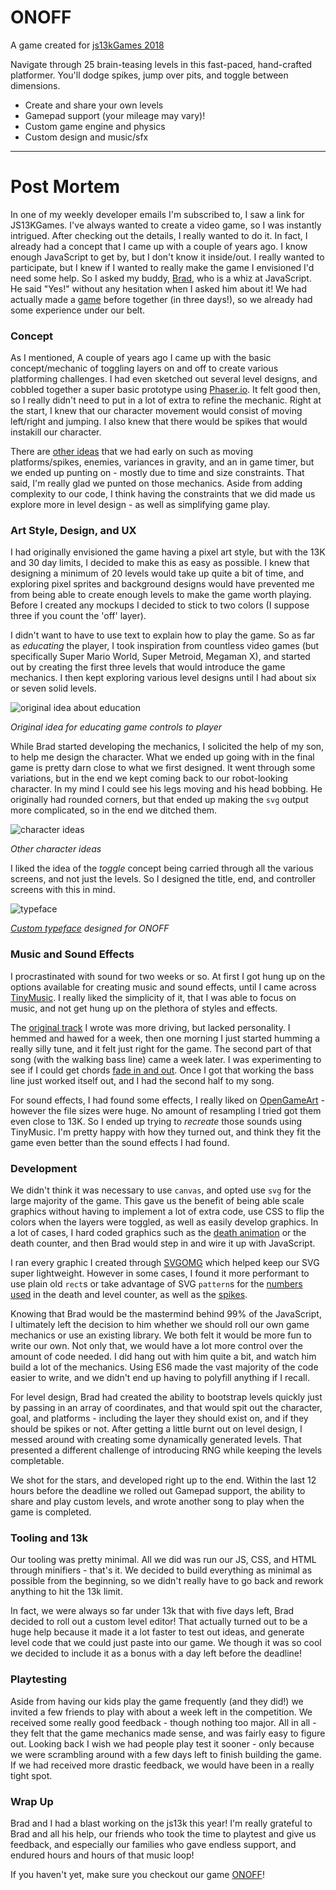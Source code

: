 ONOFF
=====

A game created for [js13kGames 2018](https://js13kgames.com/entries/onoff)

Navigate through 25 brain-teasing levels in this fast-paced, hand-crafted platformer. You'll dodge spikes, jump over pits, and toggle between dimensions.

- Create and share your own levels
- Gamepad support (your mileage may vary)!
- Custom game engine and physics
- Custom design and music/sfx

---

Post Mortem
===========

In one of my weekly developer emails I'm subscribed to, I saw a link for JS13KGames. I've always wanted to create a video game, so I was instantly intrigued. After checking out the details, I really wanted to do it. In fact, I already had a concept that I came up with a couple of years ago. I know enough JavaScript to get by, but I don't know it inside/out. I really wanted to participate, but I knew if I wanted to really make the game I envisioned I'd need some help. So I asked my buddy, [Brad](https://github.com/braddunbar), who is a whiz at JavaScript. He said "Yes!" without any hesitation when I asked him about it! We had actually made a [game](https://game.getharvest.com/) before together (in three days!), so we already had some experience under our belt.

### Concept

As I mentioned, A couple of years ago I came up with the basic concept/mechanic of toggling layers on and off to create various platforming challenges. I had even sketched out several level designs, and cobbled together a super basic prototype using [Phaser.io](http://phaser.io/). It felt good then, so I really didn't need to put in a lot of extra to refine the mechanic. Right at the start, I knew that our character movement would consist of moving left/right and jumping. I also knew that there would be spikes that would instakill our character.

There are [other ideas](https://github.com/starzonmyarmz/js13k-2018/projects/1) that we had early on such as moving platforms/spikes, enemies, variances in gravity, and an in game timer, but we ended up punting on - mostly due to time and size constraints. That said, I'm really glad we punted on those mechanics. Aside from adding complexity to our code, I think having the constraints that we did made us explore more in level design - as well as simplifying game play.

### Art Style, Design, and UX

I had originally envisioned the game having a pixel art style, but with the 13K and 30 day limits, I decided to make this as easy as possible. I knew that designing a minimum of 20 levels would take up quite a bit of time, and exploring pixel sprites and background designs would have prevented me from being able to create enough levels to make the game worth playing. Before I created any mockups I decided to stick to two colors (I suppose three if you count the 'off' layer).

I didn't want to have to use text to explain how to play the game. So as far as _educating_ the player, I took inspiration from countless video games (but specifically Super Mario World, Super Metroid, Megaman X), and started out by creating the first three levels that would introduce the game mechanics. I then kept exploring various level designs until I had about six or seven solid levels.

![original idea about education](https://i.imgur.com/cndNSyh.png)

_Original idea for educating game controls to player_

While Brad started developing the mechanics, I solicited the help of my son, to help me design the character. What we ended up going with in the final game is pretty darn close to what we first designed. It went through some variations, but in the end we kept coming back to our robot-looking character. In my mind I could see his legs moving and his head bobbing. He originally had rounded corners, but that ended up making the `svg` output more complicated, so in the end we ditched them.

![character ideas](https://i.imgur.com/7dEDwT2.png)

_Other character ideas_

I liked the idea of the _toggle_ concept being carried through all the various screens, and not just the levels. So I designed the title, end, and controller screens with this in mind.

![typeface](https://i.imgur.com/S2H19VS.png)

_[Custom typeface](https://github.com/starzonmyarmz/js13k-2018/blob/gh-pages/refs/onoff.otf) designed for ONOFF_

### Music and Sound Effects

I procrastinated with sound for two weeks or so. At first I got hung up on the options available for creating music and sound effects, until I came across [TinyMusic](https://github.com/kevincennis/TinyMusic). I really liked the simplicity of it, that I was able to focus on music, and not get hung up on the plethora of styles and effects.

The [original track](http://jsfiddle.net/0k6tLnfd/8/) I wrote was more driving, but lacked personality. I hemmed and hawed for a week, then one morning I just started humming a really silly tune, and it felt just right for the game. The second part of that song (with the walking bass line) came a week later. I was experimenting to see if I could get chords [fade in and out](https://github.com/starzonmyarmz/js13k-2018/blob/gh-pages/src/sound.js#L327-L351). Once I got that working the bass line just worked itself out, and I had the second half to my song.

For sound effects, I had found some effects, I really liked on [OpenGameArt](https://opengameart.org/) - however the file sizes were huge. No amount of resampling I tried got them even close to 13K. So I ended up trying to _recreate_ those sounds using TinyMusic. I'm pretty happy with how they turned out, and think they fit the game even better than the sound effects I had found.

### Development

We didn't think it was necessary to use `canvas`, and opted use `svg` for the large majority of the game. This gave us the benefit of being able scale graphics without having to implement a lot of extra code, use CSS to flip the colors when the layers were toggled, as well as easily develop graphics. In a lot of cases, I hard coded graphics such as the [death animation](https://github.com/starzonmyarmz/js13k-2018/blob/gh-pages/index.html#L135-L159) or the death counter, and then Brad would step in and wire it up with JavaScript.

I ran every graphic I created through [SVGOMG](https://jakearchibald.github.io/svgomg/) which helped keep our SVG super lightweight. However in some cases, I found it more performant to use plain old `rect`s or take advantage of SVG `pattern`s for the [numbers used](https://github.com/starzonmyarmz/js13k-2018/blob/gh-pages/index.html#L107-L118) in the death and level counter, as well as the [spikes](https://github.com/starzonmyarmz/js13k-2018/blob/gh-pages/index.html#L80-L93).

Knowing that Brad would be the mastermind behind 99% of the JavaScript, I ultimately left the decision to him whether we should roll our own game mechanics or use an existing library. We both felt it would be more fun to write our own. Not only that, we would have a lot more control over the amount of code needed. I did hang out with him quite a bit, and watch him build a lot of the mechanics. Using ES6 made the vast majority of the code easier to write, and we didn't end up having to polyfill anything if I recall.

For level design, Brad had created the ability to bootstrap levels quickly just by passing in an array of coordinates, and that would spit out the character, goal, and platforms - including the layer they should exist on, and if they should be spikes or not. After getting a little burnt out on level design, I messed around with creating some dynamically generated levels. That presented a different challenge of introducing RNG while keeping the levels completable.

We shot for the stars, and developed right up to the end. Within the last 12 hours before the deadline we rolled out Gamepad support, the ability to share and play custom levels, and wrote another song to play when the game is completed.

### Tooling and 13k

Our tooling was pretty minimal. All we did was run our JS, CSS, and HTML through minifiers - that's it. We decided to build everything as minimal as possible from the beginning, so we didn't really have to go back and rework anything to hit the 13k limit.

In fact, we were always so far under 13k that with five days left, Brad decided to roll out a custom level editor! That actually turned out to be a huge help because it made it a lot faster to test out ideas, and generate level code that we could just paste into our game. We though it was so cool we decided to include it as a bonus with a day left before the deadline!

### Playtesting

Aside from having our kids play the game frequently (and they did!) we invited a few friends to play with about a week left in the competition. We received some really good feedback - though nothing too major. All in all - they felt that the game mechanics made sense, and was fairly easy to figure out. Looking back I wish we had people play test it sooner - only because we were scrambling around with a few days left to finish building the game. If we had received more drastic feedback, we would have been in a really tight spot.

### Wrap Up

Brad and I had a blast working on the js13k this year! I'm really grateful to Brad and all his help, our friends who took the time to playtest and give us feedback, and especially our families who gave endless support, and endured hours and hours of that music loop!

If you haven't yet, make sure you checkout our game [ONOFF](https://js13kgames.com/entries/onoff)!
